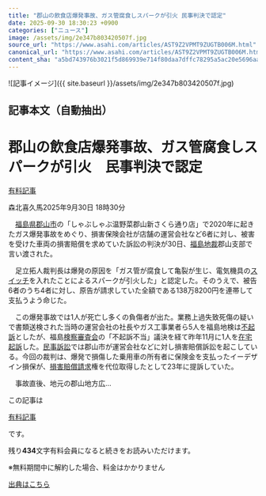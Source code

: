 ```yaml
---
title: "郡山の飲食店爆発事故、ガス管腐食しスパークが引火 民事判決で認定"
date: 2025-09-30 18:30:23 +0900
categories: ["ニュース"]
image: /assets/img/2e347b803420507f.jpg
source_url: "https://www.asahi.com/articles/AST9Z2VPMT9ZUGTB006M.html"
canonical_url: "https://www.asahi.com/articles/AST9Z2VPMT9ZUGTB006M.html"
content_sha: "a5bd743976b3021f5d869939e714f80daa7dffc78295a5ac20e5696aa22f98c5"
---
```


![記事イメージ]({{ site.baseurl }}/assets/img/2e347b803420507f.jpg)

## 記事本文（自動抽出）
<div><main role="main" id="main"><p></p><div class="y_Qv3"><h1>郡山の飲食店爆発事故、ガス管腐食しスパークが引火　民事判決で認定</h1><div class="mhPng"><p><span class="fNPYU Q_Shz"><a href="//www.asahi.com/news/gold.html?iref=com_gold">有料記事</a></span></p><span class="H8KYB">森北喜久馬</span><span class="UDj4P"><time datetime="2025-09-30T09:30:23.000Z">2025年9月30日 18時30分</time></span></div></div><p id="gsm_above_SnsUtilityArea"></p><p x-component-name="CommentHeadline" x-component-data='{"commentCount":0,"commentators":[],"mode":"pc"}'></p><div class="nfyQp"><p>　<a href="https://www.asahi.com/area/fukushima/" title="福島県 のトピックスを開く" class="eWgMZ">福島県</a><a href="//www.asahi.com/topics/word/%E9%83%A1%E5%B1%B1%E5%B8%82.html" title="郡山市 のトピックスを開く" class="eWgMZ">郡山市</a>の「しゃぶしゃぶ温野菜郡山新さくら通り店」で2020年に起きたガス爆発事故をめぐり、損害保険会社が店舗の運営会社など6者に対し、被害を受けた車両の損害賠償を求めていた訴訟の判決が30日、<a href="//www.asahi.com/topics/word/%E7%A6%8F%E5%B3%B6%E5%9C%B0%E8%A3%81.html" title="福島地裁 のトピックスを開く" class="eWgMZ">福島地裁</a>郡山支部で言い渡された。</p><p>　足立拓人裁判長は爆発の原因を「ガス管が腐食して亀裂が生じ、電気機具の<a href="https://www.asahi.com/special/matome/game01/" title="スイッチ のトピックスを開く" class="eWgMZ">スイッチ</a>を入れたことによるスパークが引火した」と認定した。そのうえで、被告6者のうち4者に対し、原告が請求していた全額である138万8200円を連帯して支払うよう命じた。</p><p>　この爆発事故では1人が死亡し多くの負傷者が出た。業務上過失致死傷の疑いで書類送検された当時の運営会社の社長やガス工事業者ら5人を福島地検は<a href="//www.asahi.com/topics/word/%E4%B8%8D%E8%B5%B7%E8%A8%B4.html" title="不起訴 のトピックスを開く" class="eWgMZ">不起訴</a>としたが、福島<a href="//www.asahi.com/topics/word/%E6%A4%9C%E5%AF%9F%E5%AF%A9%E6%9F%BB%E4%BC%9A.html" title="検察審査会 のトピックスを開く" class="eWgMZ">検察審査会</a>の「不起訴不当」議決を経て昨年11月に1人を<a href="//www.asahi.com/topics/word/%E5%9C%A8%E5%AE%85%E8%B5%B7%E8%A8%B4.html" title="在宅起訴 のトピックスを開く" class="eWgMZ">在宅起訴</a>した。<a href="//www.asahi.com/topics/word/%E6%B0%91%E4%BA%8B%E8%A8%B4%E8%A8%9F.html" title="民事訴訟 のトピックスを開く" class="eWgMZ">民事訴訟</a>では郡山市が運営会社などに対し損害賠償訴訟を起こしている。今回の裁判は、爆発で損傷した乗用車の所有者に保険金を支払ったイーデザイン損保が、<a href="//www.asahi.com/topics/word/%E6%90%8D%E5%AE%B3%E8%B3%A0%E5%84%9F%E8%AB%8B%E6%B1%82.html" title="損害賠償請求 のトピックスを開く" class="eWgMZ">損害賠償請求</a>権を代位取得したとして23年に提訴していた。</p><p class="Lujdo">　事故直後、地元の郡山地方広…</p></div><p></p><div class="NbZMW"><div class="PxAm1"><p>この記事は</p><img src="//www.asahicom.jp/images/icon_key_gold.png" alt><a href="//www.asahi.com/news/gold.html?iref=com_1kiji_g_0">有料記事</a><p>です。</p><span class="Zgt88">残り<b>434</b>文字</span><span class="hideFromApp">有料会員になると続きをお読みいただけます。</span></div><p class="eQShK">※無料期間中に解約した場合、料金はかかりません</p></div><p x-component-name="WriterProfile" x-component-data='{"writerProfile":{"writerProfileList":[],"isWriterFollowAvailableMember":false},"isFreeArea":true}'></p><p x-component-name="ArticleCommentList" x-component-data='{"commentCount":0,"commentList":[],"shareUrlBase":"https://www.asahi.com/articles/AST9Z2VPMT9ZUGTB006M.html","articleId":"AST9Z2VPMT9ZUGTB006M","commentIdParam":"","equalCommentIdIndex":-1,"isAuthorized":false,"isFreePlan":false,"isPaidMember":false,"isPresent":false,"isHazard":false,"freeUrlBase":"//www.asahi.com","digitalUrlBase":"//digital.asahi.com"}'></p></main></div>

[出典はこちら](https://www.asahi.com/articles/AST9Z2VPMT9ZUGTB006M.html)
